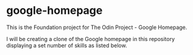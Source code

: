# google-homepage

This is the Foundation project for The Odin Project - Google Homepage.

I will be creating a clone of the Google homepage in this repository displaying
a set number of skills as listed below.